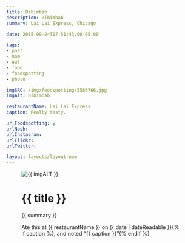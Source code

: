 ```yaml
---
title: Bibimbab
description: Bibimbab
summary: Lai Lai Express, Chicago

date: 2015-09-24T17:51:43.00-05:00

tags:
- post
- nom
- eat
- food
- foodspotting
- photo

imgSRC: /img/foodspotting/5586766.jpg
imgAlt: Bibimbab

restaurantName: Lai Lai Express
caption: Really tasty.

urlFoodspotting: y 
urlNosh: 
urlInstagram: 
urlFlickr:
urlTwitter: 

layout: layouts/layout-nom
---
```

<figure class="nom">
	<img class="u-photo img-border" src="{{ imgSRC }}" alt="{{ imgALT }}">
	<figcaption>
		<h1 class="title p-name">{{ title }}</h1>
		<p class="summary">{{ summary }}</p>
		<p>Ate this at {{ restaurantName }} on <time class="dt-published" datetime="{{ date | dateIso }}">{{ date | dateReadable }}</time>{% if caption %}, and noted <q class="caption">{{ caption }}</q>{% endif %}
	</figcaption>
</figure>

